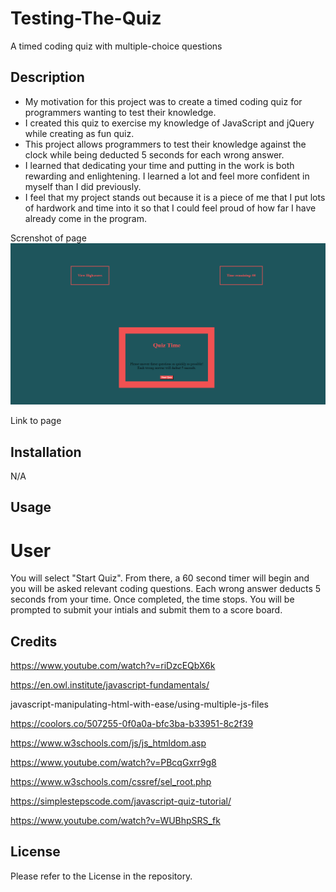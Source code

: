 # Testing-The-Quiz
A timed coding quiz with multiple-choice questions


## Description
* My motivation for this project was to create a timed coding quiz for programmers wanting to test their knowledge.
* I created this quiz to exercise my knowledge of JavaScript and jQuery while creating as fun quiz.
* This project allows programmers to test their knowledge against the clock while being deducted 5 seconds for each wrong answer.
* I learned that dedicating your time and putting in the work is both rewarding and enlightening. I learned a lot and feel more confident in myself than I did previously.
* I feel that my project stands out because it is a piece of me that I put lots of hardwork and time into it so that I could feel proud of how far I have already come in the program.

Screnshot of page
![Alt text](image.png)

Link to page





## Installation
N/A

## Usage

# User
You will select "Start Quiz". From there, a 60 second timer will begin and you will be asked relevant coding questions. Each wrong answer deducts 5 seconds from your time. Once completed, the time stops. You will be prompted to submit your intials and submit them to a score board.


## Credits

https://www.youtube.com/watch?v=riDzcEQbX6k

https://en.owl.institute/javascript-fundamentals/

javascript-manipulating-html-with-ease/using-multiple-js-files

https://coolors.co/507255-0f0a0a-bfc3ba-b33951-8c2f39

https://www.w3schools.com/js/js_htmldom.asp

https://www.youtube.com/watch?v=PBcqGxrr9g8

https://www.w3schools.com/cssref/sel_root.php

https://simplestepscode.com/javascript-quiz-tutorial/

https://www.youtube.com/watch?v=WUBhpSRS_fk



## License
Please refer to the License in the repository. 